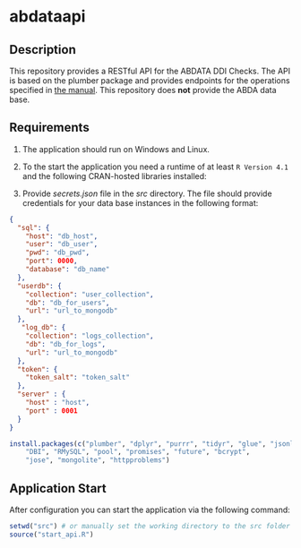# abdataapi

## Description
This repository provides a RESTful API for the ABDATA DDI Checks.
The API is based on the plumber package and provides endpoints for the operations specified in [the manual](manual/manual.md).
This repository does **not** provide the ABDA data base.

##  Requirements

1. The application should run on Windows and Linux.

2. To the start the application you need a runtime of at least `R Version 4.1` and the following CRAN-hosted libraries installed:

3. Provide *secrets.json* file in the *src* directory. The file should provide credentials for your data base instances in the following format:
```json
{
  "sql": {
    "host": "db_host",
    "user": "db_user",
    "pwd": "db_pwd",
    "port": 0000,
    "database": "db_name"
  },
  "userdb": {
    "collection": "user_collection",
    "db": "db_for_users",
    "url": "url_to_mongodb"
  },
   "log_db": {
    "collection": "logs_collection",
    "db": "db_for_logs",
    "url": "url_to_mongodb"
  },
  "token": {
    "token_salt": "token_salt"
  },
  "server" : {
    "host" : "host",
    "port" : 0001
  }
}
```

```r
install.packages(c("plumber", "dplyr", "purrr", "tidyr", "glue", "jsonlite", "jsonvalidate",
    "DBI", "RMySQL", "pool", "promises", "future", "bcrypt",
    "jose", "mongolite", "httpproblems")
```

## Application Start

After configuration you can start the application via the following command:
```r
setwd("src") # or manually set the working directory to the src folder in RStudio
source("start_api.R")
```
